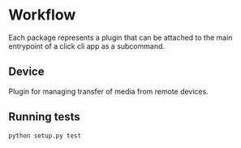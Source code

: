 # Workflow

Each package represents a plugin that can be attached to the main entrypoint of a click cli app as a subcommand.

## Device

Plugin for managing transfer of media from remote devices.

## Running tests

`python setup.py test`